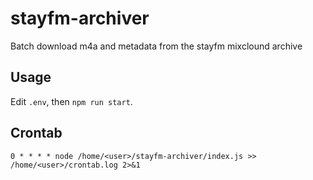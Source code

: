 # stayfm-archiver
Batch download m4a and metadata from the stayfm mixclound archive

## Usage
Edit `.env`, then `npm run start`.

## Crontab

`0 * * * * node /home/<user>/stayfm-archiver/index.js >> /home/<user>/crontab.log 2>&1`
